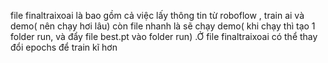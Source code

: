 file finaltraixoai là bao gồm cả việc lấy thông tin từ roboflow , train ai và demo( nên chạy hơi lâu)
còn file nhanh là sẽ chạy demo( khi chạy thì tạo 1 folder run, và đẩy file best.pt vào folder run)
.Ở file finaltraixoai có thể thay đổi epochs để train kĩ hơn
